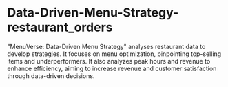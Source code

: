 # Data-Driven-Menu-Strategy-restaurant_orders
"MenuVerse: Data-Driven Menu Strategy" analyses restaurant data to develop strategies. It focuses on menu optimization, pinpointing top-selling items and underperformers. It also analyzes peak hours and revenue to enhance efficiency, aiming to increase revenue and customer satisfaction through data-driven decisions.
